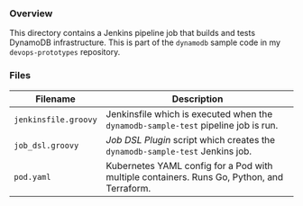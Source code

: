 ### Overview

This directory contains a Jenkins pipeline job that builds and tests DynamoDB infrastructure.  This is part of the 
`dynamodb` sample code in my `devops-prototypes` repository.

### Files

| Filename             | Description                                                                                   |
|----------------------|-----------------------------------------------------------------------------------------------|
| `jenkinsfile.groovy` | Jenkinsfile which is executed when the `dynamodb-sample-test` pipeline job is run.            |
| `job_dsl.groovy`     | *Job DSL Plugin* script which creates the `dynamodb-sample-test` Jenkins job.                 |
| `pod.yaml`           | Kubernetes YAML config for a Pod with multiple containers.  Runs Go, Python, and Terraform.   |